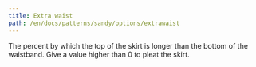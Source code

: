 ```yaml
---
title: Extra waist
path: /en/docs/patterns/sandy/options/extrawaist
---
```


The percent by which the top of the skirt is longer than the bottom of the waistband. Give a value higher than 0 to pleat the skirt.